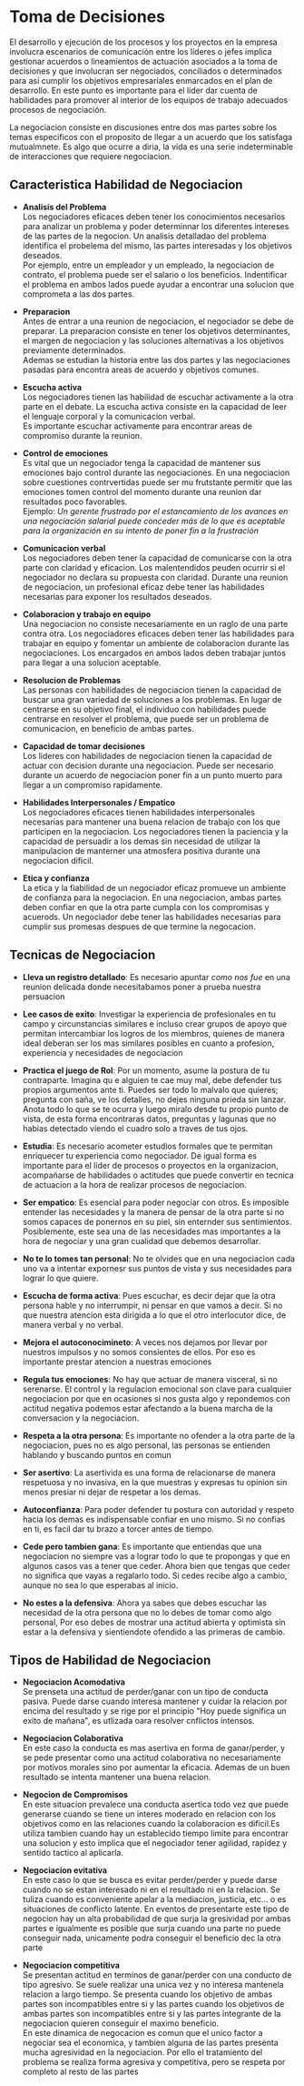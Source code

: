 # Toma de Decisiones

El desarrollo y ejecución de los procesos y los proyectos en la empresa involucra escenarios de comunicación entre los líderes o jefes implica gestionar acuerdos o lineamientos de actuación asociados a la toma de decisiones y que involucran ser negociados, conciliados o determinados para así cumplir los objetivos empresariales enmarcados en el plan de desarrollo. En este punto es importante para el líder dar cuenta de habilidades para promover al interior de los equipos de trabajo adecuados procesos de negociación.

La negociacion consiste en discusiones entre dos mas partes sobre los temas especificos con el proposito de llegar a un acuerdo que los satisfaga mutualmnete. Es algo que ocurre a diria, la vida es una serie indeterminable de interacciones que requiere negociacion.

## Caracteristica Habilidad de Negociacion

* **Analisis del Problema**\
Los negociadores eficaces deben tener los conocimientos necesarios para analizar un problema y poder determinnar los diferentes intereses de las partes de la negocion. Un analisis detalladao del problema identifica el probelema del mismo, las partes interesadas y los objetivos deseados.\
Por ejemplo, entre un empleador y un empleado, la negociacion de contrato, el problema puede ser el salario o los beneficios. Indentificar el problema en ambos lados puede ayudar a encontrar una solucion que comprometa a las dos partes.

* **Preparacion**\
Antes de entrar a una reunion de negociacion, el negociador se debe de preparar. La preparacion consiste en tener los objetivos determinantes, el margen de negociacion y las soluciones alternativas a los objetivos previamente determinados.\
Ademas se estudian la historia entre las dos partes y las negociaciones pasadas para encontra areas de acuerdo y objetivos comunes. 

* **Escucha activa**\
Los negociadores tienen las habilidad de escuchar activamente a la otra parte en el debate. La escucha activa consiste en la capacidad de leer el lenguaje corporal y la comunicacion verbal.\
Es importante escuchar activamente para encontrar areas de compromiso durante la reunion.

* **Control de emociones**\
Es vital que un negociador tenga la capacidad de mantener sus emociones bajo control durante las negociaciones. En una negociacion sobre cuestiones contrvertidas puede ser mu frutstante permitir que las emociones tomen control del momento durante una reunion dar resultados poco favorables.\
Ejemplo: *Un gerente frustrado por el estancamiento de los avances en una negociación salarial puede conceder más de lo que es aceptable para la organización en su intento de poner fin a la frustración* 

* **Comunicacion verbal**\
 Los negociadores deben tener la capacidad de comunicarse con la otra parte con claridad y eficacion. Los malentendidos peuden ocurrir si el negociador no declara su propuesta con claridad. Durante una reunion de negociacion, un profesional eficaz debe tener las habilidades necesarias para exponer los resultados deseados.

 * **Colaboracion y trabajo en equipo**\
 Una negociacion no consiste necesariamente en un raglo de una parte contra otra. Los negociadores eficaces deben tener las habilidades para trabajar en equipo y fomentar un ambiente de colaboracion durante las negociaciones. Los encargados en ambos lados deben trabajar juntos para llegar a una solucion aceptable.

 * **Resolucion de Problemas**\
 Las personas con habilidades de negociacion tienen la capacidad de buscar una gran variedad de soluciones a los problemas. En lugar de centrarse en su objetivo final, el individuo con habilidades puede centrarse en resolver el problema, que puede ser un problema de comunicacion, en beneficio de ambas partes.

 * **Capacidad de tomar decisiones**\
 Los lideres con habilidades de negociacion tienen la capacidad de actuar con decision durante una negociacion. Puede ser necesario durante un acuerdo de negociacion poner fin a un punto muerto para llegar a un compromiso rapidamente.

 * **Habilidades Interpersonales / Empatico**\
 Los negociadores eficaces tienen habilidades interpersonales necesarias para mantener una buena relacion de trabajo con los que participen en la negociacion. Los negociadores tienen la paciencia y la capacidad de persuadir a los demas sin necesidad de utilizar la manipulacion de manterner una atmosfera positiva durante una negociacion dificil.

 * **Etica y confianza**\
 La etica y la fiabilidad de un negociador eficaz promueve un ambiente de confianza para la negociacion. En una negociacion, ambas partes deben confiar en que la otra parte cumpla con los compromisas y acuerods. Un negociador debe tener las habilidades necesarias para cumplir sus promesas despues de que termine la negocacion.

 ## Tecnicas de Negociacion

 * **Lleva un registro detallado**: Es necesario apuntar *como nos fue* en una reunion delicada donde necesitabamos poner a prueba nuestra persuacion

 * **Lee casos de exito**: Investigar la experiencia de profesionales en tu campo y circunstancias similares e incluso crear grupos de apoyo que permitan intercambiar los logros de los miembros, quienes de manera ideal deberan ser los mas similares posibles en cuanto a profesion, experiencia y necesidades de negociacion

* **Practica el juego de Rol**: Por un momento, asume la postura de tu contraparte. Imagina qu e alguien te cae muy mal, debe defender tus propios argumentos ante ti. Puedes ser todo lo malvalo que quieres; pregunta con saña, ve los detalles, no dejes ninguna prieda sin lanzar. Anota todo lo que se te ocurra y luego miralo desde tu propio punto de vista, de esta forma encontraras datos, preguntas y lagunas que no habias detectado viendo el cuadro solo a traves de tus ojos.

* **Estudia**: Es necesario acometer estudios formales que te permitan enriquecer tu experiencia como negociador. De igual forma es importante para el lider de procesos o proyectos en la organizacion, acompañarse de habilidades o actitudes que puede convertir en tecnica de actuacion a la hora de realizar procesos de negociacion.

* **Ser empatico**: Es esencial para poder negociar con otros. Es imposible entender las necesidades y la manera de pensar de la otra parte si no somos capaces de ponernos en su piel, sin enternder sus sentimientos.\
Posiblemente, este sea una de las necesidades mas importantes a la hora de negociar y una gran cualidad que debemos desarrollar.

* **No te lo tomes tan personal**:  No te olvides que en una negociacion cada uno va a intentar expornesr sus puntos de vista y sus necesidades para lograr lo que quiere.

* **Escucha de forma activa**: Pues escuchar, es decir dejar que la otra persona hable y no interrumpir, ni pensar en que vamos a decir. Si no que nuestra atencion esta dirigida a lo que el otro interlocutor dice, de manera verbal y no verbal.

* **Mejora el autoconocimineto**: A veces nos dejamos por llevar por nuestros impulsos y no somos consientes de ellos. Por eso es importante prestar atencion a nuestras emociones

* **Regula tus emociones**: No hay que actuar de manera visceral, si no serenarse. El control y la regulacion emocional son clave para cualquier negociacion por que en ocasiones si nos gusta algo y repondemos con actitud negativa podemos estar afectando a la buena marcha de la conversacion y la negociacion.
 
* **Respeta a la otra persona**: Es importante no ofender a la otra parte de la negociacion, pues no es algo personal, las personas se entienden hablando y buscando puntos en comun

* **Ser asertivo**: La asertivida es una forma de relacionarse de manera respetuosa y no invasiva, en la que muestras y expresas tu opinion sin menos presiar ni dejar de respetar a los demas.

* **Autoconfianza**: Para poder defender tu postura con autoridad y respeto hacia los demas es indispensable confiar en uno mismo. Si no confias en ti, es facil dar tu brazo a torcer antes de tiempo.

* **Cede pero tambien gana**: Es importante que entiendas que una negociacion no siempre vas a lograr todo lo que te propongas y que en algunos casos vas a tener que ceder. Ahora bien que tengas que ceder no significa que vayas a regalarlo todo. Si cedes recibe algo a cambio, aunque no sea lo que esperabas al inicio.

* **No estes a la defensiva**: Ahora ya sabes que debes escuchar las necesidad de la otra persona que no lo debes de tomar como algo personal, Por eso debes de mostrar una actitud abierta y optimista sin estar a la defensiva y sientiendote ofendido a las primeras de cambio.

## Tipos de Habilidad de Negociacion

* **Negociacion Acomodativa**\
Se prenseta una actitud de perder/ganar con un tipo de conducta pasiva. Puede darse cuando interesa mantener y cuidar la relacion por encima del resultado y se rige por el principio "Hoy puede significa un exito de mañana", es utlizada oara resolver cnflictos intensos. 

* **Negociacion Colaborativa**\
En este caso la conducta es mas asertiva en forma de ganar/perder, y se pede presentar como una actitud colaborativa no necesariamente por motivos morales sino por aumentar la eficacia. Ademas de un buen resultado se intenta mantener una buena relacion.

* **Negocion de Compromisos**\
En este situacion prevalece una conducta asertica todo vez que puede generarse cuando se tiene un interes moderado en relacion con los objetivos como en las relaciones cuando la colaboracion es dificil.Es utiliza tambien cuando hay un establecido tiempo limite para encontrar una solucion y esto implica que el negociador tener agilidad, rapidez y sentido tactico al aplicarla.

* **Negociacion evitativa**\
En este caso lo que se busca es evitar perder/perder y puede darse cuando no se estan interesado ni en el resultado ni en la relacion. Se tuliza cuando es conveniente apelar a la mediacion, justicia, etc... o es situaciones de conflicto latente. En eventos de presentarte este tipo de negocion hay un alta probabilidad de que surja la gresividad por ambas partes e igualmente es posible que surja cuando una parte no puede conseguir nada, unicamente podra conseguir el beneficio dec la otra parte

* **Negociacion competitiva**\
Se presentan actitud en terminos de ganar/perder con una conducto de tipo agresivo. Se suele realizar una unica vez y no interesa mantenela relacion a largo tiempo. Se presenta cuando los objetivo de ambas partes son incompatibles entre si y las partes cuando los objetivos de ambas partes son incompatibles entre si y las partes integrante de la negociacion quieren conseguir el maximo beneficio.\
En este dinamica de negocacion es comun que el unico factor a negociar sea el economica, y tambien alguna de las partes presenta mucha agresividad en la negociacion. Por ello el tratamiento del problema se realiza forma agresiva y competitiva, pero se respeta por completo al resto de las partes